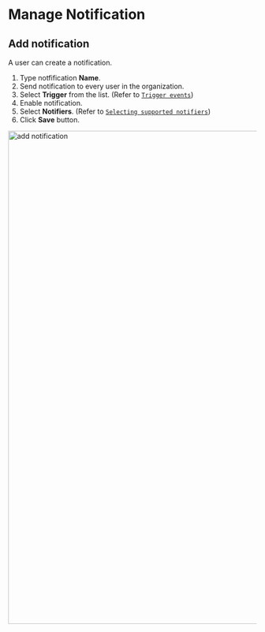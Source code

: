 # Manage Notification

## Add notification

A user can create a notification. 

1. Type notfification **Name**.
1. Send notification to every user in the organization. 
1. Select **Trigger** from the list. (Refer to [`Trigger events`](../manage-notifications/triggering-events.md))
1. Enable notification.
1. Select **Notifiers**. (Refer to [`Selecting supported notifiers`](../manage-notifications/supported-notifiers.md))
1. Click **Save** button.

<img src="../images/add_notification.png" alt="add notification" width="1000" height="1000"/>


